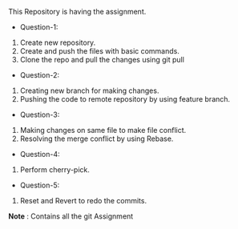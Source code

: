 This Repository is having the assignment.
* Question-1:
1) Create new repository.
2) Create and push the files with basic commands.
3) Clone the repo and pull the changes using git pull
* Question-2:
1) Creating new branch for making changes.
2) Pushing the code to remote repository by using feature branch.
* Question-3:
1) Making changes on same file to make file conflict.
2) Resolving the merge conflict by using Rebase.
* Question-4:
1) Perform cherry-pick.
* Question-5:
1) Reset and Revert to redo the commits.  

**Note** : Contains all the git Assignment